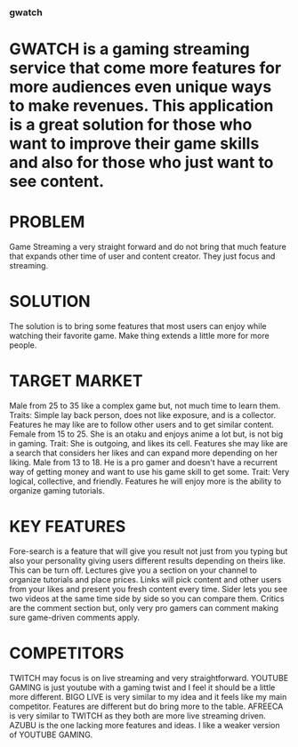 ### gwatch
# GWATCH is a gaming streaming service that come more features for more audiences even unique ways to make revenues. This application is a great solution for those who want to improve their game skills and also for those who just want to see content. 

# PROBLEM
Game Streaming a very straight forward and do not bring that much feature that expands other time of user and content creator. They just focus and streaming.

# SOLUTION
The solution is to bring some features that most users can enjoy while watching their favorite game. Make thing extends a little more for more people.

# TARGET MARKET
Male from 25 to 35 like a complex game but, not much time to learn them. Traits: Simple lay back person, does not like exposure, and is a collector. Features he may like are to follow other users and to get similar content.
Female from 15 to 25. She is an otaku and enjoys anime a lot but, is not big in gaming. Trait: She is outgoing,  and likes its cell. Features she may like are a search that considers her likes and can expand more depending on her liking.
Male from 13 to 18. He is a pro gamer and doesn't have a recurrent way of getting money and want to use his game skill to get some. Trait: Very logical, collective, and friendly. Features he will enjoy more is the ability to organize gaming tutorials.
# KEY FEATURES
Fore-search is a feature that will give you result not just from you typing but also your personality giving users different results depending on theirs like. This can be turn off.
Lectures give you a section on your channel to organize tutorials and place prices.
Links will pick content and other users from your likes and present you fresh content every time.
Sider lets you see two videos at the same time side by side so you can compare them.
Critics are the comment section but, only very pro gamers can comment making sure game-driven comments apply.
# COMPETITORS
TWITCH may focus is on live streaming and very straightforward.
YOUTUBE GAMING is just youtube with a gaming twist and I feel it should be a little more different.
BIGO LIVE is very similar to my idea and it feels like my main competitor. Features are different but do bring more to the table.
AFREECA is very similar to TWITCH as they both are more live streaming driven.
AZUBU is the one lacking more features and ideas. I like a weaker version of YOUTUBE GAMING.